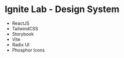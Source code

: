 # Ignite Lab - Design System 

- ReactJS
- TailwindCSS
- Storybook
- Vite
- Radix UI
- Phosphor Icons 